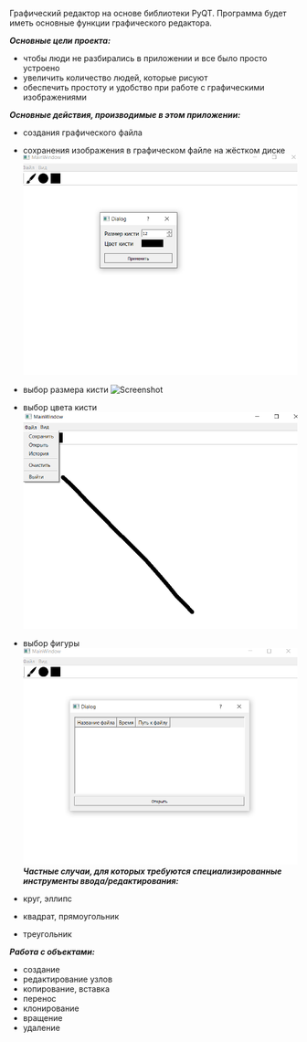Графический редактор на основе библиотеки PyQT. Программа будет иметь основные функции графического редактора.

**_Основные цели проекта:_**
- чтобы люди не разбирались в приложении и все было просто устроено
- увеличить количество людей, которые рисуют
- обеспечить простоту и удобство при работе с графическими изображениями

**_Основные действия, производимые в этом приложении:_**
- создания графического файла
- сохранения изображения в графическом файле на жёстком диске
  ![Screenshot](screen_1.png)
  
- выбор размера кисти
 ![Screenshot](screen_2.png)
- выбор цвета кисти
 ![Screenshot](screen_3.png)
- выбор фигуры
  ![Screenshot](screen_4.png)
**_Частные случаи, для которых требуются специализированные инструменты ввода/редактирования:_**
- круг, эллипс
- квадрат, прямоугольник
- треугольник

**_Работа с объектами:_**
- создание
- редактирование узлов
- копирование, вставка
- перенос
- клонирование
- вращение
- удаление